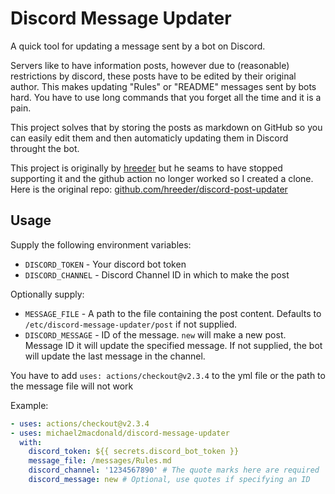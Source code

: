 # Discord Message Updater
A quick tool for updating a message sent by a bot on Discord.

Servers like to have information posts, however due to (reasonable) restrictions by
discord, these posts have to be edited by their original author. This makes updating "Rules" or "README" messages sent by bots hard. You have to use long commands that you forget all the time and it is a pain.

This project solves that by storing the posts as markdown on GitHub so you can easily edit them and then automaticly updating them in
Discord throught the bot.

This project is originally by [hreeder](https://github.com/hreeder/) but he seams to have stopped supporting it and the github action no longer worked so I created a clone. Here is the original repo: [github.com/hreeder/discord-post-updater](https://github.com/hreeder/discord-post-updater) 

## Usage

Supply the following environment variables:
* `DISCORD_TOKEN` - Your discord bot token
* `DISCORD_CHANNEL` - Discord Channel ID in which to make the post

Optionally supply:
* `MESSAGE_FILE` - A path to the file containing the post content. Defaults to
  `/etc/discord-message-updater/post` if not supplied.
* `DISCORD_MESSAGE` - ID of the message. `new` will make a new post. Message ID it will update the specified message. If not supplied, the bot will update the last message in the channel.

You have to add `uses: actions/checkout@v2.3.4` to the yml file or the path to the message file will not work

Example:
```yaml
- uses: actions/checkout@v2.3.4
- uses: michael2macdonald/discord-message-updater
  with:
    discord_token: ${{ secrets.discord_bot_token }}
    message_file: /messages/Rules.md
    discord_channel: '1234567890' # The quote marks here are required
    discord_message: new # Optional, use quotes if specifying an ID
```
